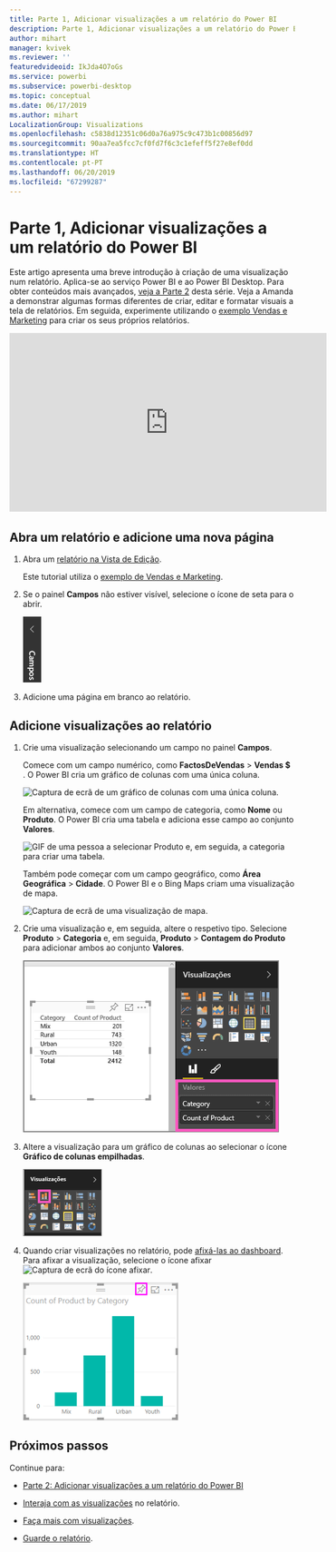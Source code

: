 ```yaml
---
title: Parte 1, Adicionar visualizações a um relatório do Power BI
description: Parte 1, Adicionar visualizações a um relatório do Power BI
author: mihart
manager: kvivek
ms.reviewer: ''
featuredvideoid: IkJda4O7oGs
ms.service: powerbi
ms.subservice: powerbi-desktop
ms.topic: conceptual
ms.date: 06/17/2019
ms.author: mihart
LocalizationGroup: Visualizations
ms.openlocfilehash: c5838d12351c06d0a76a975c9c473b1c00856d97
ms.sourcegitcommit: 90aa7ea5fcc7cf0fd7f6c3c1efeff5f27e8ef0dd
ms.translationtype: HT
ms.contentlocale: pt-PT
ms.lasthandoff: 06/20/2019
ms.locfileid: "67299287"
---
```

# <a name="part-1-add-visualizations-to-a-power-bi-report"></a>Parte 1, Adicionar visualizações a um relatório do Power BI

Este artigo apresenta uma breve introdução à criação de uma visualização num relatório. Aplica-se ao serviço Power BI e ao Power BI Desktop. Para obter conteúdos mais avançados, [veja a Parte 2](power-bi-report-add-visualizations-ii.md) desta série. Veja a Amanda a demonstrar algumas formas diferentes de criar, editar e formatar visuais a tela de relatórios. Em seguida, experimente utilizando o [exemplo Vendas e Marketing](../sample-datasets.md) para criar os seus próprios relatórios.

<iframe width="560" height="315" src="https://www.youtube.com/embed/IkJda4O7oGs" frameborder="0" allowfullscreen></iframe>

## <a name="open-a-report-and-add-a-new-page"></a>Abra um relatório e adicione uma nova página

1. Abra um [relatório na Vista de Edição](../service-interact-with-a-report-in-editing-view.md).

    Este tutorial utiliza o [exemplo de Vendas e Marketing](../sample-datasets.md).

1. Se o painel **Campos** não estiver visível, selecione o ícone de seta para o abrir.

   ![](media/power-bi-report-add-visualizations-i/pbi_nancy_fieldsfiltersarrow.png)

1. Adicione uma página em branco ao relatório.

## <a name="add-visualizations-to-the-report"></a>Adicione visualizações ao relatório

1. Crie uma visualização selecionando um campo no painel **Campos**.

    Comece com um campo numérico, como **FactosDeVendas** > **Vendas $** . O Power BI cria um gráfico de colunas com uma única coluna.

    ![Captura de ecrã de um gráfico de colunas com uma única coluna.](media/power-bi-report-add-visualizations-i/pbi_onecolchart.png)

    Em alternativa, comece com um campo de categoria, como **Nome** ou **Produto**. O Power BI cria uma tabela e adiciona esse campo ao conjunto **Valores**.

    ![GIF de uma pessoa a selecionar Produto e, em seguida, a categoria para criar uma tabela.](media/power-bi-report-add-visualizations-i/pbi_agif_createchart3.gif)

    Também pode começar com um campo geográfico, como **Área Geográfica** > **Cidade**. O Power BI e o Bing Maps criam uma visualização de mapa.

    ![Captura de ecrã de uma visualização de mapa.](media/power-bi-report-add-visualizations-i/power-bi-map.png)

1. Crie uma visualização e, em seguida, altere o respetivo tipo. Selecione **Produto** > **Categoria** e, em seguida, **Produto** > **Contagem do Produto** para adicionar ambos ao conjunto **Valores**.

   ![Captura de ecrã do painel Campos com o conjunto Valores destacado.](media/power-bi-report-add-visualizations-i/part1table1.png)

1. Altere a visualização para um gráfico de colunas ao selecionar o ícone **Gráfico de colunas empilhadas**.

   ![Captura de ecrã do painel Visualizações, com o ícone Gráfico de colunas empilhadas destacado.](media/power-bi-report-add-visualizations-i/part1converttocolumn.png)

1. Quando criar visualizações no relatório, pode [afixá-las ao dashboard](../service-dashboard-pin-tile-from-report.md). Para afixar a visualização, selecione o ícone afixar ![Captura de ecrã do ícone afixar](media/power-bi-report-add-visualizations-i/pinnooutline.png).

   ![Captura de ecrã de uma visualização do gráfico de colunas com o ícone afixar destacado.](media/power-bi-report-add-visualizations-i/part1pin1.png)
  
## <a name="next-steps"></a>Próximos passos

 Continue para:

* [Parte 2: Adicionar visualizações a um relatório do Power BI](power-bi-report-add-visualizations-ii.md)

* [Interaja com as visualizações](../consumer/end-user-reading-view.md) no relatório.

* [Faça mais com visualizações](power-bi-report-visualizations.md).

* [Guarde o relatório](../service-report-save.md).
